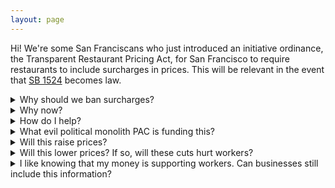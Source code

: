 ```yaml
---
layout: page
---
```


Hi! We're some San Franciscans who just introduced an initiative ordinance, the Transparent Restaurant Pricing Act, for San Francisco to require restaurants to include surcharges in prices. This will be relevant in the event that [SB 1524](https://www.sfchronicle.com/food/restaurants/article/restaurant-junk-fees-exemption-bill-19497214.php) becomes law.


<details>
<summary>Why should we ban surcharges?</summary>
Mandatory surcharges are fundamentally misleading: they make prices look lower than they actually are and make you do a multiplication problem to find out what you need to pay.
</details>

<span class="spacer" />

<details>
<summary>Why now?</summary>

In October 2023, the <a href="https://leginfo.legislature.ca.gov/faces/billTextClient.xhtml?bill_id=202320240SB478">Consumers Legal Remedies Act (SB 478)</a> become law. This banned "drip pricing" (a rising trend in which companies will shift some cost from the price of items into mandatory fees) in California, effective July 1, 2024. But then, in June 2024 — less than a month before the surcharge ban was set to take effect — legislators introduced <a href="https://leginfo.legislature.ca.gov/faces/billNavClient.xhtml?bill_id=202320240SB1524">SB 1524</a>, a last-minute attempt to carve out an exception for restaurants and bars to continue to engage in drip pricing. This measure is intended to close the SB 1524 loophole within San Francisco.

</details>
<span class="spacer" />

<details>
<summary>How do I help?</summary>

<ul>
<li><a href="/subscribe">Join our email list.</a></li>
<li><a href="https://findyourrep.legislature.ca.gov/">Contact your state legislators</a> and tell them that you oppose SB 1524.</li>
<li><a href="https://sfplanninggis.org/sffind/">Contact your Supervisor</a> and tell them that you support a city ordinance to ban restaurant surcharges.</li>
</ul>

The petition to put this on the ballot has been submitted to the City Attorney for review but is not yet cleared for circulation. (And with any luck, SB 1524 will not pass and this will be unnecessary anyway.)

</details>
<span class="spacer" />

<details>
<summary>What evil political monolith PAC is funding this?</summary>
We’re just like… some guys, you know. That said, if you’re an evil political monolith PAC and want to help us for some reason, please <a href="/contact">get in touch</a>!
</details>
<span class="spacer" />

<details>
<summary>Will this raise prices?</summary>
This will require prices include fees we are <i>already paying</i>. The price you see on the menu might go up, but without the added fees, the prices we'll pay at the end of the night stay virtually the same.
</details>
<span class="spacer" />

<details>
<summary>Will this lower prices? If so, will these cuts hurt workers? </summary>
No. This does not affect the business constraints in which restaurants operate: they still will be required to provide identical benefits to their workers
</details>
<span class="spacer" />

<details>
<summary>I like knowing that my money is supporting workers. Can businesses still include this information?</summary>
Yes. This ordinance only affects the advertised or listed prices of items. If the restaurant wants to put this information on the receipt, they are still free to do so. Consider an example: a current bill may be formatted as

<ul>
<li>$100 food items</li>
<li>$5 SF Mandate Surcharge</li>
<li>Subtotal: $105</li>
<li>Taxes: $9.06</li>
<li>Total: $114.06</li>
</ul>

This bill could equivalently be formatted:
<ul>
<li>$105 food items</li>
<li>Subtotal: $105</li>
<li>Taxes: $9.06</li>
<li>Total: $114.06</li>
<li><i>Note</i>: $5 from your bill went towards our employees' health insurance (for example). Thank you!</li>
</ul>

</details>
<span class="spacer" />
